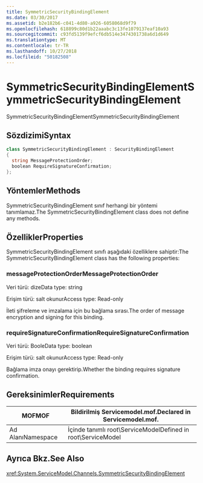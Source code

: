 ```yaml
---
title: SymmetricSecurityBindingElement
ms.date: 03/30/2017
ms.assetid: b2e182b6-c041-4d80-a926-6058068d9f79
ms.openlocfilehash: 618899c80d1b22aaabc3c13fe1079137eaf10a93
ms.sourcegitcommit: c93fd5139f9efcf6db514e3474301738a6d1d649
ms.translationtype: MT
ms.contentlocale: tr-TR
ms.lasthandoff: 10/27/2018
ms.locfileid: "50182508"
---
```

# <a name="symmetricsecuritybindingelement"></a><span data-ttu-id="8d684-102">SymmetricSecurityBindingElement</span><span class="sxs-lookup"><span data-stu-id="8d684-102">SymmetricSecurityBindingElement</span></span>
<span data-ttu-id="8d684-103">SymmetricSecurityBindingElement</span><span class="sxs-lookup"><span data-stu-id="8d684-103">SymmetricSecurityBindingElement</span></span>  
  
## <a name="syntax"></a><span data-ttu-id="8d684-104">Sözdizimi</span><span class="sxs-lookup"><span data-stu-id="8d684-104">Syntax</span></span>  
  
```csharp
class SymmetricSecurityBindingElement : SecurityBindingElement  
{  
  string MessageProtectionOrder;  
  boolean RequireSignatureConfirmation;  
};  
```  
  
## <a name="methods"></a><span data-ttu-id="8d684-105">Yöntemler</span><span class="sxs-lookup"><span data-stu-id="8d684-105">Methods</span></span>  
 <span data-ttu-id="8d684-106">SymmetricSecurityBindingElement sınıf herhangi bir yöntemi tanımlamaz.</span><span class="sxs-lookup"><span data-stu-id="8d684-106">The SymmetricSecurityBindingElement class does not define any methods.</span></span>  
  
## <a name="properties"></a><span data-ttu-id="8d684-107">Özellikler</span><span class="sxs-lookup"><span data-stu-id="8d684-107">Properties</span></span>  
 <span data-ttu-id="8d684-108">SymmetricSecurityBindingElement sınıfı aşağıdaki özelliklere sahiptir:</span><span class="sxs-lookup"><span data-stu-id="8d684-108">The SymmetricSecurityBindingElement class has the following properties:</span></span>  
  
### <a name="messageprotectionorder"></a><span data-ttu-id="8d684-109">messageProtectionOrder</span><span class="sxs-lookup"><span data-stu-id="8d684-109">MessageProtectionOrder</span></span>  
 <span data-ttu-id="8d684-110">Veri türü: dize</span><span class="sxs-lookup"><span data-stu-id="8d684-110">Data type: string</span></span>  
  
 <span data-ttu-id="8d684-111">Erişim türü: salt okunur</span><span class="sxs-lookup"><span data-stu-id="8d684-111">Access type: Read-only</span></span>  
  
 <span data-ttu-id="8d684-112">İleti şifreleme ve imzalama için bu bağlama sırası.</span><span class="sxs-lookup"><span data-stu-id="8d684-112">The order of message encryption and signing for this binding.</span></span>  
  
### <a name="requiresignatureconfirmation"></a><span data-ttu-id="8d684-113">requireSignatureConfirmation</span><span class="sxs-lookup"><span data-stu-id="8d684-113">RequireSignatureConfirmation</span></span>  
 <span data-ttu-id="8d684-114">Veri türü: Boole</span><span class="sxs-lookup"><span data-stu-id="8d684-114">Data type: boolean</span></span>  
  
 <span data-ttu-id="8d684-115">Erişim türü: salt okunur</span><span class="sxs-lookup"><span data-stu-id="8d684-115">Access type: Read-only</span></span>  
  
 <span data-ttu-id="8d684-116">Bağlama imza onayı gerektirip.</span><span class="sxs-lookup"><span data-stu-id="8d684-116">Whether the binding requires signature confirmation.</span></span>  
  
## <a name="requirements"></a><span data-ttu-id="8d684-117">Gereksinimler</span><span class="sxs-lookup"><span data-stu-id="8d684-117">Requirements</span></span>  
  
|<span data-ttu-id="8d684-118">MOF</span><span class="sxs-lookup"><span data-stu-id="8d684-118">MOF</span></span>|<span data-ttu-id="8d684-119">Bildirilmiş Servicemodel.mof.</span><span class="sxs-lookup"><span data-stu-id="8d684-119">Declared in Servicemodel.mof.</span></span>|  
|---------|-----------------------------------|  
|<span data-ttu-id="8d684-120">Ad Alanı</span><span class="sxs-lookup"><span data-stu-id="8d684-120">Namespace</span></span>|<span data-ttu-id="8d684-121">İçinde tanımlı root\ServiceModel</span><span class="sxs-lookup"><span data-stu-id="8d684-121">Defined in root\ServiceModel</span></span>|  
  
## <a name="see-also"></a><span data-ttu-id="8d684-122">Ayrıca Bkz.</span><span class="sxs-lookup"><span data-stu-id="8d684-122">See Also</span></span>  
 <xref:System.ServiceModel.Channels.SymmetricSecurityBindingElement>
